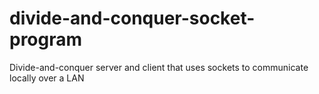 # divide-and-conquer-socket-program
Divide-and-conquer server and client that uses sockets to communicate locally over a LAN
